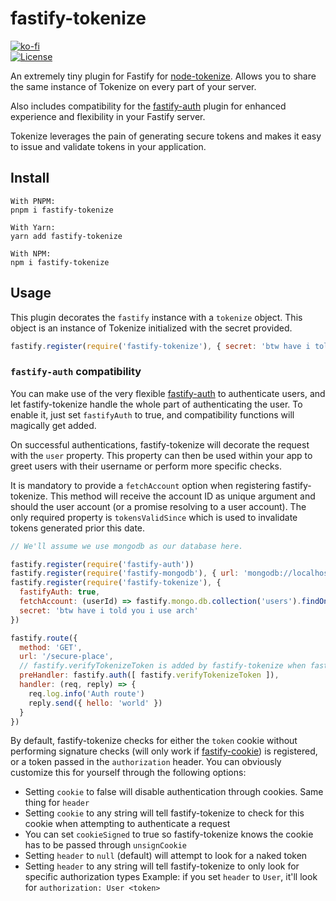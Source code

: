 # fastify-tokenize
[![ko-fi](https://www.ko-fi.com/img/githubbutton_sm.svg)](https://ko-fi.com/G2G71TSDF)<br>
[![License](https://img.shields.io/github/license/Bowser65/fastify-tokenize.svg?style=flat-square)](https://github.com/Bowser65/fastify-tokenize/blob/master/LICENSE)

An extremely tiny plugin for Fastify for [node-tokenize](https://npm.im/node-tokenize). Allows you to share the same
instance of Tokenize on every part of your server.

Also includes compatibility for the [fastify-auth](https://github.com/fastify/fastify-auth) plugin for enhanced
experience and flexibility in your Fastify server.

Tokenize leverages the pain of generating secure tokens and makes it easy to issue and validate tokens in your
application.

## Install
```
With PNPM:
pnpm i fastify-tokenize

With Yarn:
yarn add fastify-tokenize

With NPM:
npm i fastify-tokenize
```

## Usage
This plugin decorates the `fastify` instance with a `tokenize` object. This object is an instance of Tokenize
initialized with the secret provided.

```js
fastify.register(require('fastify-tokenize'), { secret: 'btw have i told you i use arch' })
```

### `fastify-auth` compatibility
You can make use of the very flexible [fastify-auth](https://github.com/fastify/fastify-auth) to authenticate users,
and let fastify-tokenize handle the whole part of authenticating the user. To enable it, just set `fastifyAuth` to
true, and compatibility functions will magically get added.

On successful authentications, fastify-tokenize will decorate the request with the `user` property. This property can
then be used within your app to greet users with their username or perform more specific checks.

It is mandatory to provide a `fetchAccount` option when registering fastify-tokenize. This method will receive the
account ID as unique argument and should the user account (or a promise resolving to a user account). The only
required property is `tokensValidSince` which is used to invalidate tokens generated prior this date.

```js
// We'll assume we use mongodb as our database here.

fastify.register(require('fastify-auth'))
fastify.register(require('fastify-mongodb'), { url: 'mongodb://localhost:27017/my-awesome-db' })
fastify.register(require('fastify-tokenize'), {
  fastifyAuth: true,
  fetchAccount: (userId) => fastify.mongo.db.collection('users').findOne({ _id: userId }),
  secret: 'btw have i told you i use arch'
})

fastify.route({
  method: 'GET',
  url: '/secure-place',
  // fastify.verifyTokenizeToken is added by fastify-tokenize when fastifyAuth is set to "true"
  preHandler: fastify.auth([ fastify.verifyTokenizeToken ]),
  handler: (req, reply) => {
    req.log.info('Auth route')
    reply.send({ hello: 'world' })
  }
})
```

By default, fastify-tokenize checks for either the `token` cookie without performing signature checks (will only work if
[fastify-cookie](https://github.com/fastify/fastify-cookie)) is registered, or a token passed in the `authorization`
header. You can obviously customize this for yourself through the following options:

 - Setting `cookie` to false will disable authentication through cookies. Same thing for `header`
 - Setting `cookie` to any string will tell fastify-tokenize to check for this cookie when attempting to authenticate a
request
 - You can set `cookieSigned` to true so fastify-tokenize knows the cookie has to be passed through `unsignCookie`
 - Setting `header` to `null` (default) will attempt to look for a naked token
 - Setting `header` to any string will tell fastify-tokenize to only look for specific authorization types
Example: if you set `header` to `User`, it'll look for `authorization: User <token>`

